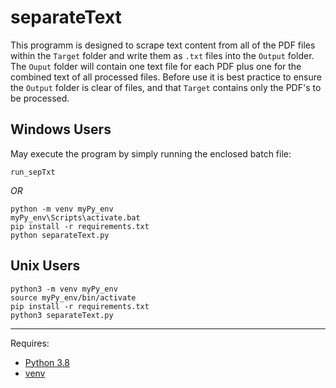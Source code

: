 # **separateText**

This programm is designed to scrape text content from all of the PDF files within the `Target` folder and write them as `.txt` files into the `Output` folder. The `Ouput` folder will contain one text file for each PDF plus one for the combined text of all processed files. Before use it is best practice to ensure the `Output` folder is clear of files, and that `Target` contains only the PDF's to be processed. 

## Windows Users
May execute the program by simply running the enclosed batch file:
```
run_sepTxt
```
*OR*
```
python -m venv myPy_env
myPy_env\Scripts\activate.bat
pip install -r requirements.txt
python separateText.py
```

## Unix Users
```
python3 -m venv myPy_env
source myPy_env/bin/activate
pip install -r requirements.txt
python3 separateText.py
```
_____________________________

Requires:
- [Python 3.8](https://www.python.org/downloads/release/python-3810/)
- [venv](https://docs.python.org/3/library/venv.html)

